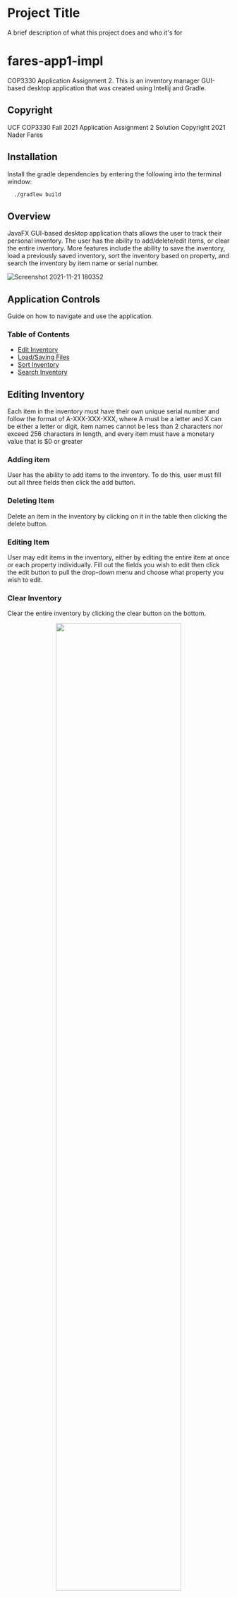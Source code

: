 
# Project Title

A brief description of what this project does and who it's for

# fares-app1-impl
COP3330 Application Assignment 2. This is an inventory manager GUI-based desktop application that was created using Intellij and Gradle.



## Copyright
UCF COP3330 Fall 2021 Application Assignment 2 Solution
Copyright 2021 Nader Fares


## Installation

Install the gradle dependencies by entering the following into the terminal window:

```bash
  ./gradlew build
```

## Overview
JavaFX GUI-based desktop application thats allows the user to track their personal inventory. The user has the ability to add/delete/edit items, or clear the entire inventory. More features include the ability to save the inventory, load a previously saved inventory, sort the inventory based on property, and search the inventory by item name or serial number. 

![Screenshot 2021-11-21 180352](https://user-images.githubusercontent.com/59976904/142782942-e6877d07-20dd-4297-ab03-113f65536052.png)



## Application Controls
Guide on how to navigate and use the application.

### Table of Contents
* [Edit Inventory](https://github.com/nader-fares/fares-app2#editing-inventory) 
* [Load/Saving Files](https://github.com/nader-fares/fares-app2#savingloading-files)
* [Sort Inventory](https://github.com/nader-fares/fares-app2#sort-inventory)
* [Search Inventory](https://github.com/nader-fares/fares-app2#sort-inventory)


**Editing Inventory**
---
Each item in the inventory must have their own unique serial number and follow the format of A-XXX-XXX-XXX, where A must be a letter and X can be either a letter or digit, item names cannot be less than 2 characters nor exceed 256 characters in length, and every item must have a monetary value that is $0 or greater

### Adding item
User has the ability to add items to the inventory. To do this, user must fill out all three fields then click the add button.

### Deleting Item
Delete an item in the inventory by clicking on it in the table then clicking the delete button.

### Editing Item

User may edit items in the inventory, either by editing the entire item at once or each property individually. Fill out the fields you wish to edit then click the edit button to pull the drop-down menu and choose what property you wish to edit.

### Clear Inventory

Clear the entire inventory by clicking the clear button on the bottom.


<p align="center">
<img src="https://user-images.githubusercontent.com/59976904/142784955-002b9ffe-abbc-4e61-991e-1d7d1d1d5652.gif" style="width: 75%; height:75%">
</p>


**Saving/Loading Files**
---

### Save File

Inventory may be saved as as a TSV in a .txt file, JSON in a .json file, or a table element in an .html file depending on the user's choice. Click on the File button on the menu bar, hovering Save as gives you the file save options, click the format you wish to save as.

### Load File

A previously saved inventory may be loaded into the table. Click on the File button on the menu bar then click Load. Selected file will load onto the table and overwrite the current list.

<p align="center">
<img src="https://user-images.githubusercontent.com/59976904/142784973-dfbe164c-2ad1-493d-9dba-1280d31eede0.gif" style="width: 75%; height:75%">
</p>

**Sort Inventory**
---

User has the ability to sort the inventory based on property. Inventory may be sorted by add order, name, serial number, or value. To sort, click on Sort button on the menu bar at the top of the application, then select the property to sort by.


<p align="center">
<img src="https://user-images.githubusercontent.com/59976904/142784988-150efe05-0055-49a6-adbd-07e9e99ba720.gif" style="width: 75%; height:75%">
</p>

**Search Inventory**
---

User may search through the inventory. Enter the serial number or name of the item you wish to find then click the search button. Table will display the item with the matching serial number, or display all items that match the name of the entered text.
<p align="center">
<img src="https://user-images.githubusercontent.com/59976904/142784981-cfbfbd96-66d5-4e17-b3c4-fc05a75f567c.gif" style="width: 75%; height:75%">
</p>


## Contributors
* [Nader Fares](https://github.com/nader-fares)